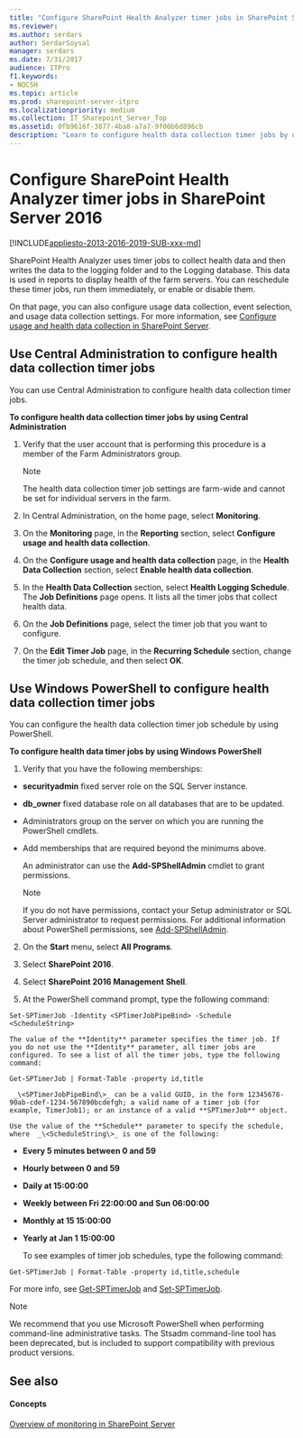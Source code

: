 ```yaml
---
title: "Configure SharePoint Health Analyzer timer jobs in SharePoint Server 2016"
ms.reviewer: 
ms.author: serdars
author: SerdarSoysal
manager: serdars
ms.date: 7/31/2017
audience: ITPro
f1.keywords:
- NOCSH
ms.topic: article
ms.prod: sharepoint-server-itpro
ms.localizationpriority: medium
ms.collection: IT_Sharepoint_Server_Top
ms.assetid: 0fb9616f-3877-4ba8-a7a7-9f00b6d896cb
description: "Learn to configure health data collection timer jobs by using the SharePoint Central Administration website or Windows PowerShell."
---
```


# Configure SharePoint Health Analyzer timer jobs in SharePoint Server 2016

[!INCLUDE[appliesto-2013-2016-2019-SUB-xxx-md](../includes/appliesto-2013-2016-2019-SUB-xxx-md.md)]
  
SharePoint Health Analyzer uses timer jobs to collect health data and then writes the data to the logging folder and to the Logging database. This data is used in reports to display health of the farm servers. You can reschedule these timer jobs, run them immediately, or enable or disable them. 
  
On that page, you can also configure usage data collection, event selection, and usage data collection settings. For more information, see [Configure usage and health data collection in SharePoint Server](configure-usage-and-health-data-collection.md).
  
    
## Use Central Administration to configure health data collection timer jobs
<a name="section1"> </a>

You can use Central Administration to configure health data collection timer jobs.
  
 **To configure health data collection timer jobs by using Central Administration**
  
1. Verify that the user account that is performing this procedure is a member of the Farm Administrators group.
    
    > [!NOTE]
    > The health data collection timer job settings are farm-wide and cannot be set for individual servers in the farm. 
  
2. In Central Administration, on the home page, select **Monitoring**.
    
3. On the **Monitoring** page, in the **Reporting** section, select **Configure usage and health data collection**.
    
4. On the **Configure usage and health data collection** page, in the **Health Data Collection** section, select **Enable health data collection**.
    
5. In the **Health Data Collection** section, select **Health Logging Schedule**. The **Job Definitions** page opens. It lists all the timer jobs that collect health data. 
    
6. On the **Job Definitions** page, select the timer job that you want to configure. 
    
7. On the **Edit Timer Job** page, in the **Recurring Schedule** section, change the timer job schedule, and then select **OK**.
    
## Use Windows PowerShell to configure health data collection timer jobs
<a name="section2"> </a>

You can configure the health data collection timer job schedule by using PowerShell.
  
 **To configure health data timer jobs by using Windows PowerShell**
  
1. Verify that you have the following memberships:
    
  - **securityadmin** fixed server role on the SQL Server instance. 
    
  - **db_owner** fixed database role on all databases that are to be updated. 
    
  - Administrators group on the server on which you are running the PowerShell cmdlets.
    
  - Add memberships that are required beyond the minimums above.
    
    An administrator can use the **Add-SPShellAdmin** cmdlet to grant permissions. 
    
    > [!NOTE]
    > If you do not have permissions, contact your Setup administrator or SQL Server administrator to request permissions. For additional information about PowerShell permissions, see [Add-SPShellAdmin](/powershell/module/sharepoint-server/Add-SPShellAdmin?view=sharepoint-ps). 
  
2. On the **Start** menu, select **All Programs**. 
    
3. Select **SharePoint 2016**.
    
4. Select **SharePoint 2016 Management Shell**.
    
5. At the PowerShell command prompt, type the following command:
    
  ```
  Set-SPTimerJob -Identity <SPTimerJobPipeBind> -Schedule <ScheduleString>
  ```

    The value of the **Identity** parameter specifies the timer job. If you do not use the **Identity** parameter, all timer jobs are configured. To see a list of all the timer jobs, type the following command: 
    
  ```
  Get-SPTimerJob | Format-Table -property id,title
  ```

     _\<SPTimerJobPipeBind\>_ can be a valid GUID, in the form 12345678-90ab-cdef-1234-567890bcdefgh; a valid name of a timer job (for example, TimerJob1); or an instance of a valid **SPTimerJob** object. 
    
    Use the value of the **Schedule** parameter to specify the schedule, where  _\<ScheduleString\>_ is one of the following: 
    
  - **Every 5 minutes between 0 and 59**
    
  - **Hourly between 0 and 59**
    
  - **Daily at 15:00:00**
    
  - **Weekly between Fri 22:00:00 and Sun 06:00:00**
    
  - **Monthly at 15 15:00:00**
    
  - **Yearly at Jan 1 15:00:00**
    
    To see examples of timer job schedules, type the following command:
    
  ```
  Get-SPTimerJob | Format-Table -property id,title,schedule
  ```

For more info, see [Get-SPTimerJob](/powershell/module/sharepoint-server/Get-SPTimerJob?view=sharepoint-ps) and [Set-SPTimerJob](/powershell/module/sharepoint-server/Set-SPTimerJob?view=sharepoint-ps). 
  
> [!NOTE]
> We recommend that you use Microsoft PowerShell when performing command-line administrative tasks. The Stsadm command-line tool has been deprecated, but is included to support compatibility with previous product versions. 
  
## See also
<a name="section2"> </a>

#### Concepts

[Overview of monitoring in SharePoint Server](monitoring-overview.md)

